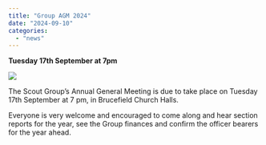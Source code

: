 ```yaml
---
title: "Group AGM 2024"
date: "2024-09-10"
categories: 
  - "news"
---
```


**Tuesday 17th September at 7pm**

![](https://7thwhitburnscouts.org.uk/wp-content/uploads/2022/05/agm.webp?w=684)

The Scout Group’s Annual General Meeting is due to take place on Tuesday 17th September at 7 pm, in Brucefield Church Halls.

Everyone is very welcome and encouraged to come along and hear section reports for the year, see the Group finances and confirm the officer bearers for the year ahead.
